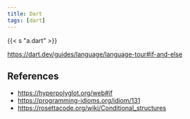 ```yaml
---
title: Dart
tags: [dart]
---
```


{{< s "a.dart" >}}

<https://dart.dev/guides/language/language-tour#if-and-else>

## References

- <https://hyperpolyglot.org/web#if>
- <https://programming-idioms.org/idiom/131>
- <https://rosettacode.org/wiki/Conditional_structures>
